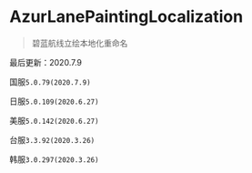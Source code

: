 # AzurLanePaintingLocalization
> 碧蓝航线立绘本地化重命名

最后更新：2020.7.9

国服`5.0.79(2020.7.9)`

日服`5.0.109(2020.6.27)`

美服`5.0.142(2020.6.27)`

台服`3.3.92(2020.3.26)`

韩服`3.0.297(2020.3.26)`